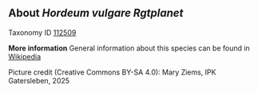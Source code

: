 **About *Hordeum vulgare Rgtplanet***
-------------------------
Taxonomy ID [112509](https://www.uniprot.org/taxonomy/112509)

**More information**
General information about this species can be found in [Wikipedia](https://en.wikipedia.org/wiki/Barley)

Picture credit (Creative Commons BY-SA 4.0): Mary Ziems, IPK Gatersleben, 2025
